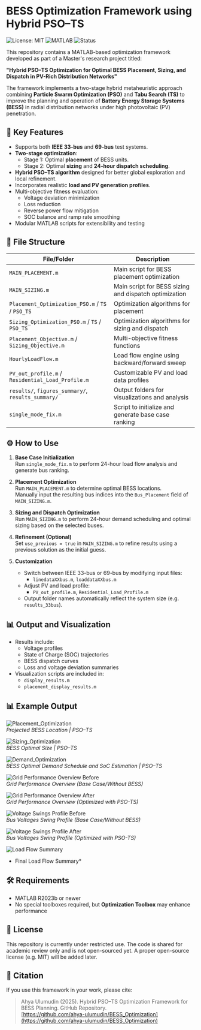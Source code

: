 # BESS Optimization Framework using Hybrid PSO–TS
![License: MIT](https://img.shields.io/badge/License-MIT-yellow.svg)
![MATLAB](https://img.shields.io/badge/MATLAB-R2023b-blue)
![Status](https://img.shields.io/badge/status-active-brightgreen)

This repository contains a MATLAB-based optimization framework developed as part of a Master's research project titled:

**"Hybrid PSO–TS Optimization for Optimal BESS Placement, Sizing, and Dispatch in PV-Rich Distribution Networks"**

The framework implements a two-stage hybrid metaheuristic approach combining **Particle Swarm Optimization (PSO)** and **Tabu Search (TS)** to improve the planning and operation of **Battery Energy Storage Systems (BESS)** in radial distribution networks under high photovoltaic (PV) penetration.

## 🌟 Key Features
- Supports both **IEEE 33-bus** and **69-bus** test systems.
- **Two-stage optimization**:
  - Stage 1: Optimal **placement** of BESS units.
  - Stage 2: Optimal **sizing** and **24-hour dispatch scheduling**.
- **Hybrid PSO–TS algorithm** designed for better global exploration and local refinement.
- Incorporates realistic **load and PV generation profiles**.
- Multi-objective fitness evaluation:
  - Voltage deviation minimization
  - Loss reduction
  - Reverse power flow mitigation
  - SOC balance and ramp rate smoothing
- Modular MATLAB scripts for extensibility and testing

## 📁 File Structure

| File/Folder | Description |
|-------------|-------------|
| `MAIN_PLACEMENT.m` | Main script for BESS placement optimization |
| `MAIN_SIZING.m` | Main script for BESS sizing and dispatch optimization |
| `Placement_Optimization_PSO.m` / `TS` / `PSO_TS` | Optimization algorithms for placement |
| `Sizing_Optimization_PSO.m` / `TS` / `PSO_TS` | Optimization algorithms for sizing and dispatch |
| `Placement_Objective.m` / `Sizing_Objective.m` | Multi-objective fitness functions |
| `HourlyLoadFlow.m` | Load flow engine using backward/forward sweep |
| `PV_out_profile.m` / `Residential_Load_Profile.m` | Customizable PV and load data profiles |
| `results/`, `figures_summary/`, `results_summary/` | Output folders for visualizations and analysis |
| `single_mode_fix.m` | Script to initialize and generate base case ranking |

## ⚙️ How to Use

1. **Base Case Initialization**  
   Run `single_mode_fix.m` to perform 24-hour load flow analysis and generate bus ranking.

2. **Placement Optimization**  
   Run `MAIN_PLACEMENT.m` to determine optimal BESS locations.  
   Manually input the resulting bus indices into the `Bus_Placement` field of `MAIN_SIZING.m`.

3. **Sizing and Dispatch Optimization**  
   Run `MAIN_SIZING.m` to perform 24-hour demand scheduling and optimal sizing based on the selected buses.

4. **Refinement (Optional)**  
   Set `use_previous = true` in `MAIN_SIZING.m` to refine results using a previous solution as the initial guess.

5. **Customization**  
   - Switch between IEEE 33-bus or 69-bus by modifying input files:
     - `linedataXXbus.m`, `loaddataXXbus.m`
   - Adjust PV and load profile:
     - `PV_out_profile.m`, `Residential_Load_Profile.m`
   - Output folder names automatically reflect the system size (e.g. `results_33bus`).

## 📊 Output and Visualization

- Results include:
  - Voltage profiles
  - State of Charge (SOC) trajectories
  - BESS dispatch curves
  - Loss and voltage deviation summaries
- Visualization scripts are included in:
  - `display_results.m`
  - `placement_display_results.m`
 
## 📊 Example Output

![Placement_Optimization](figures_summary/Placement_PSO_TS_33bus_20250612_011740/figure_04.png)  
*Projected BESS Location | PSO–TS*

![Sizing_Optimization](figures_summary/optimal_size.png)  
*BESS Optimal Size | PSO–TS*

![Demand_Optimization](figures_summary/sizing_PSO_TS_33bus_20250612_015301/figure_02.png)  
*BESS Optimal Demand Schedule and SoC Estimation | PSO–TS*

![Grid Performance Overview Before](figures_summary/baseline_33bus/figure_01.png)  
*Grid Performance Overview (Base Case/Without BESS)*

![Grid Performance Overview After](figures_summary/sizing_PSO_TS_33bus_20250612_015301/figure_03.png)  
*Grid Performance Overview (Optimized with PSO-TS)*

![Voltage Swings Profile Before](figures_summary/baseline_33bus/figure_02.png)  
*Bus Voltages Swing Profile (Base Case/Without BESS)*

![Voltage Swings Profile After](figures_summary/sizing_PSO_TS_33bus_20250612_015301/figure_06.png)  
*Bus Voltages Swing Profile (Optimized with PSO-TS)*

![Load Flow Summary](figures_summary/load_flow_summary.png)  
* Final Load Flow Summary*

## 🛠 Requirements
- MATLAB R2023b or newer
- No special toolboxes required, but **Optimization Toolbox** may enhance performance

## 📝 License

This repository is currently under restricted use. 
The code is shared for academic review only and is not open-sourced yet. 
A proper open-source license (e.g. MIT) will be added later.

## 📖 Citation

If you use this framework in your work, please cite:

> Ahya Ulumudin (2025). Hybrid PSO–TS Optimization Framework for BESS Planning. GitHub Repository.  
> [https://github.com/ahya-ulumudin/BESS_Optimization](https://github.com/ahya-ulumudin/BESS_Optimization)
